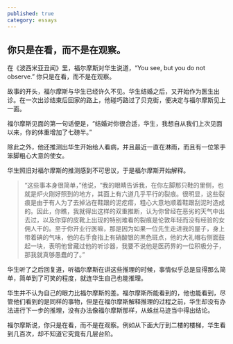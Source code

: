 ```yaml
---
published: true
category: essays
---
```

## 你只是在看，而不是在观察。

在《波西米亚丑闻》里，福尔摩斯对华生说道，“You see, but you do not observe.” 你只是在看，而不是在观察。

故事的开头，福尔摩斯与华生已经许久不见。华生结婚之后，又开始作为医生出诊。在一次出诊结束后回家的路上，他碰巧路过了贝克街，便决定与福尔摩斯见上一面。

福尔摩斯见面的第一句话便是，“结婚对你很合适，华生，我想自从我们上次见面以来，你的体重增加了七磅半。”

除此之外，他还推测出华生开始给人看病，并且最近一直在淋雨，而且有一位笨手笨脚粗心大意的使女。

华生照旧对福尔摩斯的推测感到不可思议，于是福尔摩斯开始解释。

> “这些事本身很简单，”他说，“我的眼睛告诉我，在你左脚那只鞋的里侧，也就是炉火刚好照到的地方，其面上有六道几乎平行的裂痕。很明显，这些裂痕是由于有人为了去掉沾在鞋跟的泥疙瘩，粗心大意地顺着鞋跟刮泥时造成的。因此，你瞧，我就得出这样的双重推断，认为你曾经在恶劣的天气中出去过，以及你穿的皮靴上出现的特别难看的裂痕是伦敦年轻而没有经验的女佣人干的。至于你开业行医嘛，那是因为如果一位先生走进我的屋子，身上带着碘的气味，他的右手食指上有硝酸银的黑色斑点，他的大礼帽右侧面鼓起一块，表明他曾藏过他的听诊器，我要不说他是医药界的一位积极分子，那我就真够愚蠢的了。”

华生听了之后回复道，听福尔摩斯在讲这些推理的时候，事情似乎总是显得那么简单，简单到了可笑的程度，就连华生自己也能推理。

华生并不认为自己的眼力比福尔摩斯的差。福尔摩斯所能看到的，他也能看到，尽管他们看到的是同样的事物，但是在福尔摩斯解释推理的过程之前，华生却没有办法进行下一步的推理，没有办法像福尔摩斯那样，从蛛丝马迹当中得出结论。

福尔摩斯说，你只是在看，而不是在观察。例如从下面大厅到二楼的楼梯，华生看到几百次，却不知道它究竟有几层台阶。




